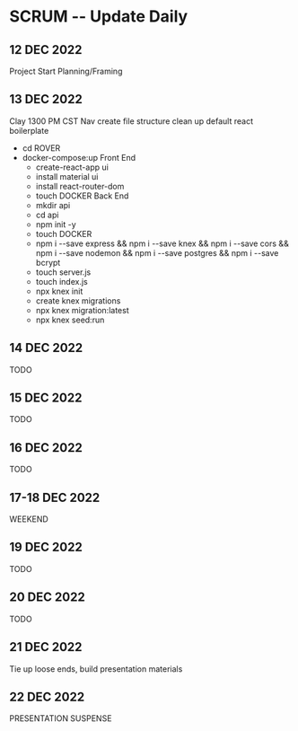 # SCRUM -- Update Daily
## 12 DEC 2022
Project Start Planning/Framing
## 13 DEC 2022
Clay 1300 PM CST Nav
create file structure
clean up default react boilerplate
- cd ROVER
- docker-compose:up
Front End
  - create-react-app ui
  - install material ui
  - install react-router-dom
  - touch DOCKER 
Back End
  - mkdir api
  - cd api
  - npm init -y
  - touch DOCKER
  - npm i --save express && npm i --save knex && npm i --save cors && npm i --save nodemon && npm i --save postgres && npm i --save bcrypt
  - touch server.js
  - touch index.js
  - npx knex init
  - create knex migrations
  - npx knex migration:latest
  - npx knex seed:run
  
## 14 DEC 2022
TODO
## 15 DEC 2022
TODO
## 16 DEC 2022
TODO
## 17-18 DEC 2022
WEEKEND
## 19 DEC 2022
TODO
## 20 DEC 2022
TODO
## 21 DEC 2022
Tie up loose ends, build presentation materials
## 22 DEC 2022
PRESENTATION SUSPENSE
